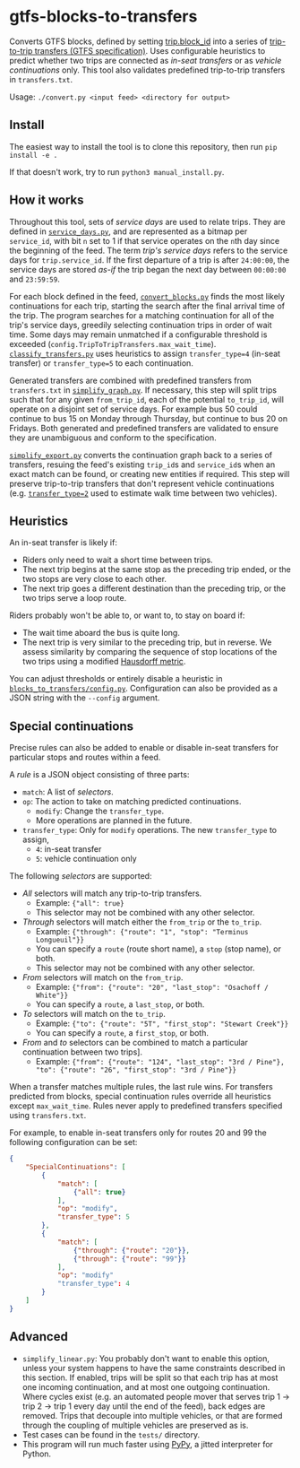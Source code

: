 # gtfs-blocks-to-transfers

Converts GTFS blocks, defined by setting [trip.block\_id](https://github.com/google/transit/blob/master/gtfs/spec/en/reference.md#example-blocks-and-service-day) into a series of [trip-to-trip transfers (GTFS specification)](https://github.com/google/transit/blob/master/gtfs/spec/en/reference.md#linked-trips). Uses configurable heuristics  to predict whether two trips are connected as _in-seat transfers_ or as _vehicle continuations_ only. This tool also validates predefined trip-to-trip transfers in `transfers.txt`.

Usage: `./convert.py <input feed> <directory for output>`

## Install

The easiest way to install the tool is to clone this repository, then run `pip install -e .`

If that doesn't work, try to run `python3 manual_install.py`. 

## How it works

Throughout this tool, sets of _service days_ are used to relate trips. They are defined in [`service_days.py`](#), and are represented as a bitmap per `service_id`, with bit `n` set to 1 if that service operates on the `n`th day since the beginning of the feed. The term _trip's service days_ refers to the service days for `trip.service_id`. If the first departure of a trip is after `24:00:00`, the service days are stored _as-if_ the trip began the next day between `00:00:00` and `23:59:59`.

For each block defined in the feed, [`convert_blocks.py`](#) finds the most likely continuations for each trip, starting the search after the final arrival time of the trip. The program searches for a matching continuation for all of the trip's service days, greedily selecting continuation trips in order of wait time. Some days may remain unmatched if a configurable threshold is exceeded (`config.TripToTripTransfers.max_wait_time`). [`classify_transfers.py`](#) uses heuristics to assign `transfer_type=4` (in-seat transfer) or `transfer_type=5` to each continuation.

Generated transfers are combined with predefined transfers from `transfers.txt` in [`simplify_graph.py`](#). If necessary, this step will split trips such that for any given `from_trip_id`, each of the potential `to_trip_id`, will operate on a disjoint set of service days. For example bus 50 could continue to bus 15 on Monday through Thursday, but continue to bus 20 on Fridays. Both generated and predefined transfers are validated to ensure they are unambiguous and conform to the specification.

[`simplify_export.py`](#) converts the continuation graph back to a series of transfers, resuing the feed's existing `trip_id`s and `service_id`s when an exact match can be found, or creating new entities if required. This step will preserve trip-to-trip transfers that don't represent vehicle continuations (e.g. [`transfer_type=2`](https://github.com/google/transit/blob/master/gtfs/spec/en/reference.md#transferstxt) used to estimate walk time between two vehicles).

## Heuristics

An in-seat transfer is likely if:

* Riders only need to wait a short time between trips.
* The next trip begins at the same stop as the preceding trip ended, or the two stops are very close to each other.
* The next trip goes a different destination than the preceding trip, or the two trips serve a loop route.


Riders probably won't be able to, or want to, to stay on board if:

* The wait time aboard the bus is quite long.
* The next trip is very similar to the preceding trip, but in reverse. We assess similarity by comparing the sequence of stop locations of the two trips using a modified [Hausdorff metric](https://en.wikipedia.org/wiki/Hausdorff_distance).

You can adjust thresholds or entirely disable a heuristic in [`blocks_to_transfers/config.py`](#). Configuration can also be provided as a JSON string with the `--config` argument.

## Special continuations

Precise rules can also be added to enable or disable in-seat transfers for particular stops and routes within a feed. 

A _rule_ is a JSON object consisting of three parts:

- `match`: A list of _selectors_.
- `op`: The action to take on matching predicted continuations.
    - `modify`: Change the `transfer_type`.
    - More operations are planned in the future.
- `transfer_type`: Only for `modify` operations. The new `transfer_type` to assign,
    - `4`: in-seat transfer
    - `5`: vehicle continuation only

The following _selectors_ are supported:

- _All_ selectors will match any trip-to-trip transfers.
    - Example: `{"all": true}`
    - This selector may not be combined with any other selector.
- _Through_ selectors will match either the `from_trip` or the `to_trip`.
    - Example: `{"through": {"route": "1", "stop": "Terminus Longueuil"}}`
    - You can specify a `route` (route short name), a `stop` (stop name), or both.
    - This selector may not be combined with any other selector.
- _From_ selectors will match on the `from_trip`.
    - Example: `{"from": {"route": "20", "last_stop": "Osachoff / White"}}`
    - You can specify a `route`, a `last_stop`, or both.
- _To_ selectors will match on the `to_trip`.
    - Example:  `{"to": {"route": "5T", "first_stop": "Stewart Creek"}}`
    - You can specify a `route`, a `first_stop`, or both.
- _From_ and _to_ selectors can be combined to match a particular continuation between two trips].
    - Example: `{"from": {"route": "124", "last_stop": "3rd / Pine"}, "to": {"route": "26", "first_stop": "3rd / Pine"}}`

When a transfer matches multiple rules, the last rule wins. For transfers predicted from blocks, special continuation rules override all heuristics except `max_wait_time`. Rules never apply to predefined transfers specified using `transfers.txt`.

For example, to enable in-seat transfers only for routes 20 and 99 the following configuration can be set:

```json
{
    "SpecialContinuations": [
        {
            "match": [
                {"all": true}
            ],
            "op": "modify",
            "transfer_type": 5
        },
        {
            "match": [
                {"through": {"route": "20"}},
                {"through": {"route": "99"}}
            ],
            "op": "modify"
            "transfer_type": 4
        }
    ]
} 
```

## Advanced

* `simplify_linear.py`: You probably don't want to enable this option, unless your system happens to have the same constraints described in this section. If enabled, trips will be split so that each trip has at most one incoming continuation, and at most one outgoing continuation. Where cycles exist (e.g. an automated people mover that serves trip 1 -> trip 2 -> trip 1 every day until the end of the feed), back edges are removed. Trips that decouple into multiple vehicles, or that are formed through the coupling of multiple vehicles are preserved as is. 
* Test cases can be found in the `tests/` directory.
* This program will run much faster using [PyPy](https://www.pypy.org), a jitted interpreter for Python.
